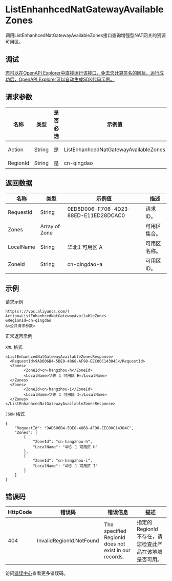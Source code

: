 # ListEnhanhcedNatGatewayAvailableZones

调用ListEnhanhcedNatGatewayAvailableZones接口查询增强型NAT网关的资源可用区。

## 调试

[您可以在OpenAPI Explorer中直接运行该接口，免去您计算签名的困扰。运行成功后，OpenAPI Explorer可以自动生成SDK代码示例。](https://api.aliyun.com/#product=Vpc&api=ListEnhanhcedNatGatewayAvailableZones&type=RPC&version=2016-04-28)

## 请求参数

|名称|类型|是否必选|示例值|描述|
|--|--|----|---|--|
|Action|String|是|ListEnhanhcedNatGatewayAvailableZones|要执行的操作，取值：**ListEnhanhcedNatGatewayAvailableZones**。 |
|RegionId|String|是|cn-qingdao|要查询的地域ID。 |

## 返回数据

|名称|类型|示例值|描述|
|--|--|---|--|
|RequestId|String|0ED8D006-F706-4D23-88ED-E11ED28DCAC0|请求ID。 |
|Zones|Array of Zone| |可用区集合。 |
|LocalName|String|华北1 可用区 A|可用区名称。 |
|ZoneId|String|cn-qingdao-a|可用区ID。 |

## 示例

请求示例

```
http(s)://vpc.aliyuncs.com/?Action=ListEnhanhcedNatGatewayAvailableZones
&RegionId=cn-qingdao
&<公共请求参数>
```

正常返回示例

`XML` 格式

```
<ListEnhanhcedNatGatewayAvailableZonesResponse>
  <RequestId>9AD606B4-5DE0-4868-AF98-EEC00C14304C</RequestId>
  <Zones>
        <ZoneId>cn-hangzhou-h</ZoneId>
        <LocalName>华东 1 可用区 H</LocalName>
  </Zones>
  <Zones>
        <ZoneId>cn-hangzhou-i</ZoneId>
        <LocalName>华东 1 可用区 I</LocalName>
  </Zones>
</ListEnhanhcedNatGatewayAvailableZonesResponse>
```

`JSON` 格式

```
{
	"RequestId": "9AD606B4-5DE0-4868-AF98-EEC00C14304C",
	"Zones": [
		{
			"ZoneId": "cn-hangzhou-h",
			"LocalName": "华东 1 可用区 H"
		},
		{
			"ZoneId": "cn-hangzhou-i",
			"LocalName": "华东 1 可用区 I"
		}
	]
}
```

## 错误码

|HttpCode|错误码|错误信息|描述|
|--------|---|----|--|
|404|InvalidRegionId.NotFound|The specified RegionId does not exist in our records.|指定的 RegionId 不存在，请您检查此产品在该地域是否可用。|

访问[错误中心](https://error-center.aliyun.com/status/product/Vpc)查看更多错误码。

